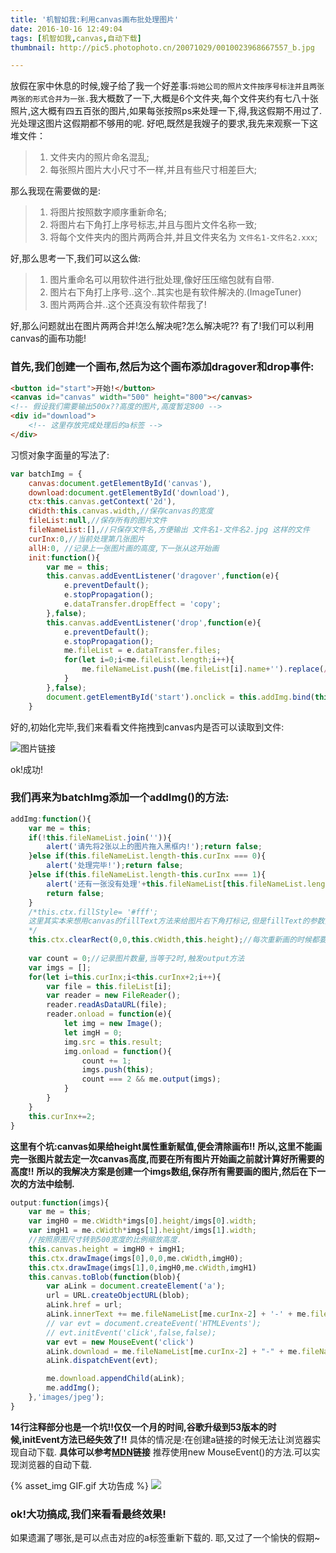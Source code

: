 ```yaml
---
title: '机智如我:利用canvas画布批处理图片'
date: 2016-10-16 12:49:04
tags: [机智如我,canvas,自动下载]
thumbnail: http://pic5.photophoto.cn/20071029/0010023968667557_b.jpg

---
```


放假在家中休息的时候,嫂子给了我一个好差事:`将她公司的照片文件按序号标注并且两张两张的形式合并为一张.`我大概数了一下,大概是6个文件夹,每个文件夹约有七八十张照片,这大概有四五百张的图片,如果每张按照ps来处理一下,得,我这假期不用过了.光处理这图片这假期都不够用的呢.
好吧,既然是我嫂子的要求,我先来观察一下这堆文件：

>1. 文件夹内的照片命名混乱;
>2. 每张照片图片大小尺寸不一样,并且有些尺寸相差巨大;

那么我现在需要做的是:
>1. 将图片按照数字顺序重新命名;
>2. 将图片右下角打上序号标志,并且与图片文件名称一致;
>3. 将每个文件夹内的图片两两合并,并且文件夹名为 `文件名1-文件名2.xxx`;

好,那么思考一下,我们可以这么做:
>1. 图片重命名可以用软件进行批处理,像好压压缩包就有自带.
>2. 图片右下角打上序号..这个..其实也是有软件解决的.(ImageTuner)
>3. 图片两两合并..这个还真没有软件帮我了!

好,那么问题就出在图片两两合并!怎么解决呢?怎么解决呢??
有了!我们可以利用canvas的画布功能!
### 首先,我们创建一个画布,然后为这个画布添加dragover和drop事件:
```html
<button id="start">开始!</button>
<canvas id="canvas" width="500" height="800"></canvas>
<!-- 假设我们需要输出500x??高度的图片,高度暂定800 -->
<div id="download">
    <!-- 这里存放完成处理后的a标签 -->
</div>
```
习惯对象字面量的写法了:
```javascript
var batchImg = {
    canvas:document.getElementById('canvas'),
    download:document.getElementById('download'),
    ctx:this.canvas.getContext('2d'),
    cWidth:this.canvas.width,//保存canvas的宽度
    fileList:null,//保存所有的图片文件
    fileNameList:[],//只保存文件名,方便输出 文件名1-文件名2.jpg 这样的文件
    curInx:0,//当前处理第几张图片
    allH:0, //记录上一张图片画的高度,下一张从这开始画
    init:function(){
        var me = this;
        this.canvas.addEventListener('dragover',function(e){
            e.preventDefault();
            e.stopPropagation();
            e.dataTransfer.dropEffect = 'copy';
        },false);
        this.canvas.addEventListener('drop',function(e){
            e.preventDefault();
            e.stopPropagation();
            me.fileList = e.dataTransfer.files;
            for(let i=0;i<me.fileList.length;i++){
                me.fileNameList.push((me.fileList[i].name+'').replace(/\.\w+/,''));
            }
        },false);
        document.getElementById('start').onclick = this.addImg.bind(this);
    }
```
好的,初始化完毕,我们来看看文件拖拽到canvas内是否可以读取到文件:

![图片链接](/images/file-list.png)

ok!成功!

### 我们再来为batchImg添加一个addImg()的方法:
```javascript
addImg:function(){
    var me = this;
    if(!this.fileNameList.join('')){
        alert('请先将2张以上的图片拖入黑框内!');return false;
    }else if(this.fileNameList.length-this.curInx === 0){
        alert('处理完毕!');return false;
    }else if(this.fileNameList.length-this.curInx === 1){
        alert('还有一张没有处理'+this.fileNameList[this.fileNameList.length-1]);
        return false;
    }
    /*this.ctx.fillStyle= '#fff';
    这里其实本来想用canvas的fillText方法来给图片右下角打标记,但是fillText的参数只能用px,而px是相对于原图片大小尺寸计算的.难以做到每张图片序号大小一致.
    */
    this.ctx.clearRect(0,0,this.cWidth,this.height);//每次重新画的时候都要清除一下画布
    
    var count = 0;//记录图片数量,当等于2时,触发output方法
    var imgs = [];
    for(let i=this.curInx;i<this.curInx+2;i++){
        var file = this.fileList[i];
        var reader = new FileReader();
        reader.readAsDataURL(file);
        reader.onload = function(e){
            let img = new Image();
            let imgH = 0;
            img.src = this.result;
            img.onload = function(){
                count += 1;
                imgs.push(this);
                count === 2 && me.output(imgs);
            }
        }
    }
    this.curInx+=2;
}
```
**这里有个坑:canvas如果给height属性重新赋值,便会清除画布!!**
**所以,这里不能画完一张图片就去定一次canvas高度,而要在所有图片开始画之前就计算好所需要的高度!!**
**所以的我解决方案是创建一个imgs数组,保存所有需要画的图片,然后在下一次的方法中绘制.**
```javascript
output:function(imgs){
    var me = this;
    var imgH0 = me.cWidth*imgs[0].height/imgs[0].width;
    var imgH1 = me.cWidth*imgs[1].height/imgs[1].width;
    //按照原图尺寸转到500宽度的比例缩放高度.
    this.canvas.height = imgH0 + imgH1;
    this.ctx.drawImage(imgs[0],0,0,me.cWidth,imgH0);
    this.ctx.drawImage(imgs[1],0,imgH0,me.cWidth,imgH1)
    this.canvas.toBlob(function(blob){
        var aLink = document.createElement('a');
        url = URL.createObjectURL(blob);
        aLink.href = url;
        aLink.innerText += me.fileNameList[me.curInx-2] + '-' + me.fileNameList[me.curInx-1] + '.jpeg';
        // var evt = document.createEvent('HTMLEvents');
        // evt.initEvent('click',false,false);
        var evt = new MouseEvent('click')
        aLink.download = me.fileNameList[me.curInx-2] + "-" + me.fileNameList[me.curInx-1];
        aLink.dispatchEvent(evt);

        me.download.appendChild(aLink);
        me.addImg();
    },'images/jpeg');
}
```
**14行注释部分也是一个坑!!仅仅一个月的时间,谷歌升级到53版本的时候,initEvent方法已经失效了!!**
具体的情况是:在创建a链接的时候无法让浏览器实现自动下载.
**具体可以参考[MDN](https://developer.mozilla.org/en-US/docs/Web/API/Event/initEvent)链接**
推荐使用new MouseEvent()的方法.可以实现浏览器的自动下载.

{% asset_img GIF.gif 大功告成 %}
![](/images/canvas-gif.gif)

### ok!大功搞成,我们来看看最终效果!



如果遗漏了哪张,是可以点击对应的a标签重新下载的.
耶,又过了一个愉快的假期~

